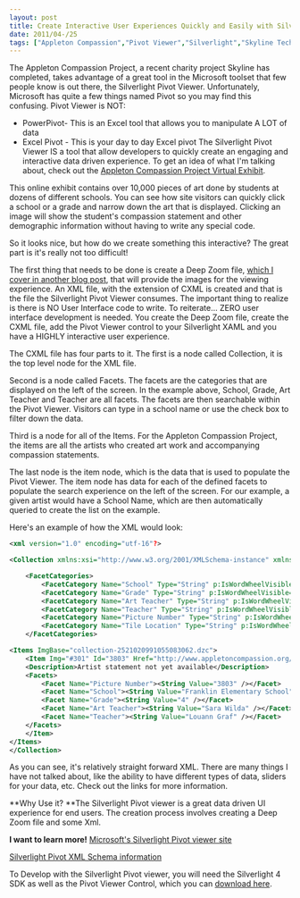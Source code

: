 ```yaml
---
layout: post
title: Create Interactive User Experiences Quickly and Easily with Silverlight Pivot Viewer
date: 2011/04-/25
tags: ["Appleton Compassion","Pivot Viewer","Silverlight","Skyline Technologies","Web"]
---
```


The Appleton Compassion Project, a recent charity project Skyline has completed, takes advantage of a great tool in the Microsoft toolset that few people know is out there, the Silverlight Pivot Viewer. Unfortunately, Microsoft has quite a few things named Pivot so you may find this confusing. Pivot Viewer is NOT:

*   PowerPivot- This is an Excel tool that allows you to manipulate A LOT of data
*   Excel Pivot - This is your day to day Excel pivot
The Silverlight Pivot Viewer IS a tool that allow developers to quickly create an engaging and interactive data driven experience. To get an idea of what I'm talking about, check out the [Appleton Compassion Project Virtual Exhibit](http://www.appletoncompassion.org/VirtualExhibitViewer).

This online exhibit contains over 10,000 pieces of art done by students at dozens of different schools. You can see how site visitors can quickly click a school or a grade and narrow down the art that is displayed. Clicking an image will show the student's compassion statement and other demographic information without having to write any special code.

So it looks nice, but how do we create something this interactive? The great part is it's really not too difficult!

The first thing that needs to be done is create a Deep Zoom file, 
[which I cover in another blog post](http://www.jptacek.com/2011/04/microsofts-deep-zoom-technology-allows-for-powerful-user-experience/index.html), that will provide the images for the viewing experience. An XML file, with the extension of CXML is created and that is the file the Silverlight Pivot Viewer consumes. The important thing to realize is there is NO User Interface code to write. To reiterate... ZERO user interface development is needed. You create the Deep Zoom file, create the CXML file, add the Pivot Viewer control to your Silverlight XAML and you have a HIGHLY interactive user experience.

The CXML file has four parts to it. The first is a node called Collection, it is the top level node for the XML file.

Second is a node called Facets. The facets are the categories that are displayed on the left of the screen. In the example above, School, Grade, Art Teacher and Teacher are all facets. The facets are then searchable within the Pivot Viewer. Visitors can type in a school name or use the check box to filter down the data.

Third is a node for all of the Items. For the Appleton Compassion Project, the items are all the artists who created art work and accompanying compassion statements.

The last node is the item node, which is the data that is used to populate the Pivot Viewer. The item node has data for each of the defined facets to populate the search experience on the left of the screen. For our example, a given artist would have a School Name, which are then automatically queried to create the list on the example.

Here's an example of how the XML would look:
```xml
<xml version="1.0" encoding="utf-16"?>

<Collection xmlns:xsi="http://www.w3.org/2001/XMLSchema-instance" xmlns:xsd="http://www.w3.org/2001/XMLSchema" Name="Appleton School Compassion Project" SchemaVersion="1.0" xmlns:p="http://schemas.microsoft.com/livelabs/pivot/collection/2009" xmlns="http://schemas.microsoft.com/collection/metadata/2009">

    <FacetCategories>
        <FacetCategory Name="School" Type="String" p:IsWordWheelVisible="true" p:IsMetaDataVisible="true" p:IsFilterVisible="true" />
        <FacetCategory Name="Grade" Type="String" p:IsWordWheelVisible="true" p:IsMetaDataVisible="true" p:IsFilterVisible="true" />
        <FacetCategory Name="Art Teacher" Type="String" p:IsWordWheelVisible="true" p:IsMetaDataVisible="true" p:IsFilterVisible="true" />
        <FacetCategory Name="Teacher" Type="String" p:IsWordWheelVisible="true" p:IsMetaDataVisible="true" p:IsFilterVisible="true" />
        <FacetCategory Name="Picture Number" Type="String" p:IsWordWheelVisible="true" p:IsMetaDataVisible="false" p:IsFilterVisible="false" />
        <FacetCategory Name="Tile Location" Type="String" p:IsWordWheelVisible="false" p:IsMetaDataVisible="true" p:IsFilterVisible="false" />
    </FacetCategories>

<Items ImgBase="collection-2521020991055083062.dzc">
    <Item Img="#301" Id="3803" Href="http://www.appletoncompassion.org/Artist/3803" Name="Henry Ptacek">
    <Description>Artist statement not yet available</Description>
    <Facets>
        <Facet Name="Picture Number"><String Value="3803" /></Facet>
        <Facet Name="School"><String Value="Franklin Elementary School" /></Facet>
        <Facet Name="Grade"><String Value="4" /></Facet>
        <Facet Name="Art Teacher"><String Value="Sara Wilda" /></Facet>
        <Facet Name="Teacher"><String Value="Louann Graf" /></Facet>
    </Facets>
    </Item>
</Items>
</Collection>
```

As you can see, it's relatively straight forward XML. There are many things I have not talked about, 
like the ability to have different types of data, sliders for your data, etc. Check out the links for 
more information.

**Why Use it?
**The Silverlight Pivot viewer is a great data driven UI experience for end users. The creation process 
involves creating a Deep Zoom file and some Xml.

**I want to learn more!** [Microsoft's Silverlight Pivot viewer site](http://www.silverlight.net/learn/pivotviewer/)

[Silverlight Pivot XML Schema information ](http://www.silverlight.net/learn/pivotviewer/collection-xml-schema/)

To Develop with the Silverlight Pivot viewer, you will need the Silverlight 4 SDK as well as the Pivot Viewer Control, which you can [download here](http://www.silverlight.net/learn/pivotviewer/).
